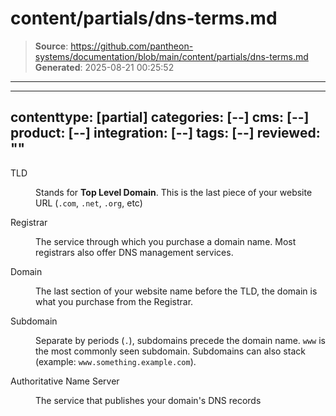 # content/partials/dns-terms.md

> **Source**: https://github.com/pantheon-systems/documentation/blob/main/content/partials/dns-terms.md
> **Generated**: 2025-08-21 00:25:52

---

---
contenttype: [partial]
categories: [--]
cms: [--]
product: [--]
integration: [--]
tags: [--]
reviewed: ""
---


<dl>

<dt>TLD</dt>

<dd>

Stands for **Top Level Domain**. This is the last piece of your website URL (`.com`, `.net`, `.org`, etc)

</dd>

<dt>Registrar</dt>

<dd>

The service through which you purchase a domain name. Most registrars also offer DNS management services.

</dd>

<dt>Domain</dt>

<dd>

The last section of your website name before the TLD, the domain is what you purchase from the Registrar.

</dd>

<dt>Subdomain</dt>

<dd>

Separate by periods (`.`), subdomains precede the domain name. `www` is the most commonly seen subdomain. Subdomains can also stack (example: `www.something.example.com`).

</dd>

<dt>Authoritative Name Server</dt>

<dd>

The service that publishes your domain's DNS records

</dd>

</dl>
